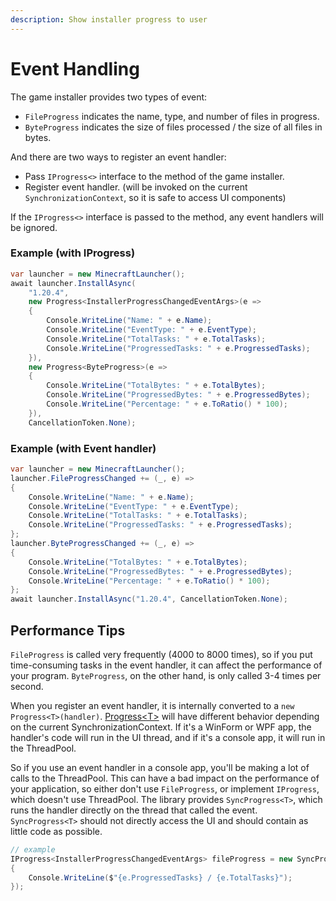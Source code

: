 ```yaml
---
description: Show installer progress to user
---
```


# Event Handling

The game installer provides two types of event:

* `FileProgress` indicates the name, type, and number of files in progress.
* `ByteProgress` indicates the size of files processed / the size of all files in bytes.

And there are two ways to register an event handler:

* Pass `IProgress<>` interface to the method of the game installer.
* Register event handler. (will be invoked on the current `SynchronizationContext`, so it is safe to access UI components)

If the `IProgress<>` interface is passed to the method, any event handlers will be ignored.&#x20;

### Example (with IProgress)

```csharp
var launcher = new MinecraftLauncher();
await launcher.InstallAsync(
    "1.20.4", 
    new Progress<InstallerProgressChangedEventArgs>(e =>
    {
        Console.WriteLine("Name: " + e.Name);
        Console.WriteLine("EventType: " + e.EventType);
        Console.WriteLine("TotalTasks: " + e.TotalTasks);
        Console.WriteLine("ProgressedTasks: " + e.ProgressedTasks);
    }),
    new Progress<ByteProgress>(e =>
    {
        Console.WriteLine("TotalBytes: " + e.TotalBytes);
        Console.WriteLine("ProgressedBytes: " + e.ProgressedBytes);
        Console.WriteLine("Percentage: " + e.ToRatio() * 100);
    }),
    CancellationToken.None);
```

### Example (with Event handler)

```csharp
var launcher = new MinecraftLauncher();
launcher.FileProgressChanged += (_, e) =>
{
    Console.WriteLine("Name: " + e.Name);
    Console.WriteLine("EventType: " + e.EventType);
    Console.WriteLine("TotalTasks: " + e.TotalTasks);
    Console.WriteLine("ProgressedTasks: " + e.ProgressedTasks);
};
launcher.ByteProgressChanged += (_, e) =>
{
    Console.WriteLine("TotalBytes: " + e.TotalBytes);
    Console.WriteLine("ProgressedBytes: " + e.ProgressedBytes);
    Console.WriteLine("Percentage: " + e.ToRatio() * 100);
};
await launcher.InstallAsync("1.20.4", CancellationToken.None);
```

## Performance Tips

`FileProgress` is called very frequently (4000 to 8000 times), so if you put time-consuming tasks in the event handler, it can affect the performance of your program. `ByteProgress`, on the other hand, is only called 3-4 times per second.

When you register an event handler, it is internally converted to a `new Progress<T>(handler)`.  [Progress\<T>](https://learn.microsoft.com/en-us/dotnet/api/system.progress-1?view=net-8.0) will have different behavior depending on the current SynchronizationContext. If it's a WinForm or WPF app, the handler's code will run in the UI thread, and if it's a console app, it will run in the ThreadPool.

So if you use an event handler in a console app, you'll be making a lot of calls to the ThreadPool. This can have a bad impact on the performance of your application, so either don't use `FileProgress`, or implement `IProgress`, which doesn't use ThreadPool. The library provides `SyncProgress<T>`, which runs the handler directly on the thread that called the event. `SyncProgress<T>` should not directly access the UI and should contain as little code as possible.

```csharp
// example
IProgress<InstallerProgressChangedEventArgs> fileProgress = new SyncProgress<InstallerProgressChangedEventArgs>(e => 
{ 
    Console.WriteLine($"{e.ProgressedTasks} / {e.TotalTasks}");
});
```
